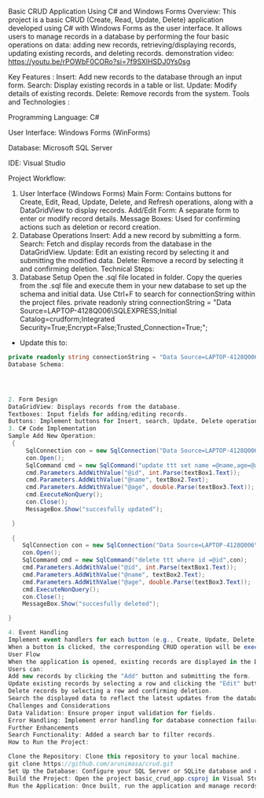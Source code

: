 Basic CRUD Application Using C# and Windows Forms
Overview:
This project is a basic CRUD (Create, Read, Update, Delete) application developed using C# with Windows Forms as the user interface. It allows users to manage records in a database by performing the four basic operations on data: adding new records, retrieving/displaying records, updating existing records, and deleting records.
demonstration video: https://youtu.be/rPOWbF0CORo?si=7f9SXlHSDJ0Ys0sg

Key Features :
Insert: Add new records to the database through an input form.
Search: Display existing records in a table or list.
Update: Modify details of existing records.
Delete: Remove records from the system.
Tools and Technologies :

Programming Language: C#

User Interface: Windows Forms (WinForms)

Database: Microsoft SQL Server

IDE: Visual Studio

Project Workflow:
1. User Interface (Windows Forms)
Main Form: Contains buttons for Create, Edit, Read, Update, Delete, and Refresh operations, along with a DataGridView to display records.
Add/Edit Form: A separate form to enter or modify record details.
Message Boxes: Used for confirming actions such as deletion or record creation.
2. Database Operations
Insert: Add a new record by submitting a form.
Search: Fetch and display records from the database in the DataGridView.
Update: Edit an existing record by selecting it and submitting the modified data.
Delete: Remove a record by selecting it and confirming deletion.
Technical Steps:
1. Database Setup
Open the .sql file located in folder.
Copy the queries from the .sql file and execute them in your new database to set up the schema and initial data.
Use Ctrl+F to search for connectionString within the project files.
private readonly string connectionString = "Data Source=LAPTOP-4128Q006\SQLEXPRESS;Initial Catalog=crudform;Integrated Security=True;Encrypt=False;Trusted_Connection=True;";
- Update this to:
```csharp
private readonly string connectionString = "Data Source=LAPTOP-4128Q006\SQLEXPRESS;Initial Catalog=crudform;Integrated Security=True;Encrypt=False;Trusted_Connection=True;";
Database Schema:




2. Form Design
DataGridView: Displays records from the database.
Textboxes: Input fields for adding/editing records.
Buttons: Implement buttons for Insert, search, Update, Delete operations. 
3. C# Code Implementation
Sample Add New Operation:
 {
     SqlConnection con = new SqlConnection("Data Source=LAPTOP-4128Q006\\SQLEXPRESS;Initial Catalog=crudform;Integrated Security=True;Encrypt=False");
     con.Open();
     SqlCommand cmd = new SqlCommand("update ttt set name =@name,age=@age where id =@id", con);
     cmd.Parameters.AddWithValue("@id", int.Parse(textBox1.Text));
     cmd.Parameters.AddWithValue("@name", textBox2.Text);
     cmd.Parameters.AddWithValue("@age", double.Parse(textBox3.Text));
     cmd.ExecuteNonQuery();
     con.Close();
     MessageBox.Show("succesfully updated");

 }
 
 {
    SqlConnection con = new SqlConnection("Data Source=LAPTOP-4128Q006\\SQLEXPRESS;Initial Catalog=crudform;Integrated Security=True;Encrypt=False");
    con.Open();
    SqlCommand cmd = new SqlCommand("delete ttt where id =@id",con);
    cmd.Parameters.AddWithValue("@id", int.Parse(textBox1.Text));
    cmd.Parameters.AddWithValue("@name", textBox2.Text);
    cmd.Parameters.AddWithValue("@age", double.Parse(textBox3.Text));
    cmd.ExecuteNonQuery();
    con.Close();
    MessageBox.Show("succesfully deleted");

}

4. Event Handling
Implement event handlers for each button (e.g., Create, Update, Delete).
When a button is clicked, the corresponding CRUD operation will be executed (e.g., creating a new record or deleting an existing one).
User Flow
When the application is opened, existing records are displayed in the DataGridView.
Users can:
Add new records by clicking the "Add" button and submitting the form.
Update existing records by selecting a row and clicking the "Edit" button.
Delete records by selecting a row and confirming deletion.
Search the displayed data to reflect the latest updates from the database.
Challenges and Considerations
Data Validation: Ensure proper input validation for fields.
Error Handling: Implement error handling for database connection failures or invalid inputs.
Further Enhancements
Search Functionality: Added a search bar to filter records.
How to Run the Project:

Clone the Repository: Clone this repository to your local machine.
git clone https://github.com/arunimasa/crud.git
Set Up the Database: Configure your SQL Server or SQLite database and update the connection according to the script.sql file.
Build the Project: Open the project basic_crud_app.csproj in Visual Studio and build the solution.
Run the Application: Once built, run the application and manage records through the Windows Forms interface.
